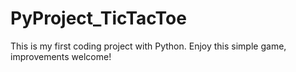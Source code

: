 # PyProject_TicTacToe

This is my first coding project with Python. 
Enjoy this simple game, improvements welcome!
